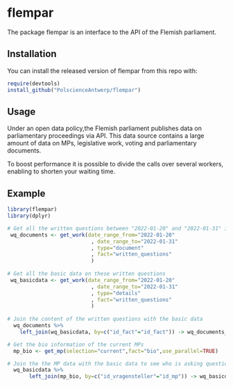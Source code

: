 
<!-- README.md is generated from README.Rmd. Please edit that file -->

# flempar

<!-- badges: start -->
<!-- badges: end -->

The package flempar is an interface to the API of the Flemish
parliament.

## Installation

You can install the released version of flempar from this repo with:

``` r
require(devtools)
install_github("PolscienceAntwerp/flempar")
```

## Usage

Under an open data policy,the Flemish parliament publishes data on
parliamentary proceedings via API. This data source contains a large
amount of data on MPs, legislative work, voting and parliamentary
documents.

To boost performance it is possible to divide the calls over several
workers, enabling to shorten your waiting time.

## Example

``` r
library(flempar)
library(dplyr)

# Get all the written questions between "2022-01-20" and "2022-01-31" in a dataframe
 wq_documents <- get_work(date_range_from="2022-01-20"
                           , date_range_to="2022-01-31"
                           , type="document"
                           , fact="written_questions"
                           )
                           
# Get all the basic data on these written questions
 wq_basicdata <- get_work(date_range_from="2022-01-20"
                           , date_range_to="2022-01-31"
                           , type="details"
                           , fact="written_questions"
                           )
                           
# Join the content of the written questions with the basic data
  wq_documents %>%
    left_join(wq_basicdata, by=c("id_fact"="id_fact")) -> wq_documents_basicdata

# Get the bio information of the current MPs
  mp_bio <- get_mp(selection="current",fact="bio",use_parallel=TRUE)

# Join the the MP data with the basic data to see who is asking questions     
  wq_basicdata %>%
       left_join(mp_bio, by=c("id_vragensteller"="id_mp")) -> wq_basicdata_mp
             
```
